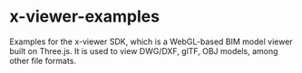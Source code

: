 # x-viewer-examples
Examples for the x-viewer SDK, which is a WebGL-based BIM model viewer built on Three.js. It is used to view DWG/DXF, glTF, OBJ models, among other file formats.
